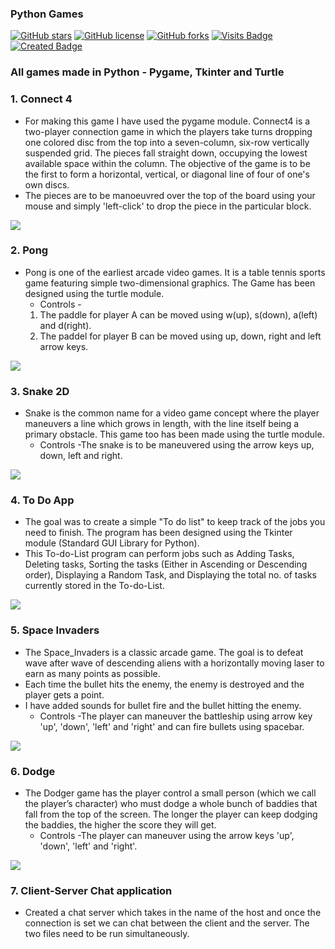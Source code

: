### Python Games

[![GitHub stars](https://img.shields.io/github/stars/afrozchakure/Python-Games?color=green&style=for-the-badge)](https://github.com/afrozchakure/Python-Games/stargazers)
[![GitHub license](https://img.shields.io/github/license/afrozchakure/Python-Games?color=blue&style=for-the-badge)](https://github.com/afrozchakure/Python-Games/blob/master/LICENSE)
[![GitHub forks](https://img.shields.io/github/forks/afrozchakure/Python-Games?color=orange&style=for-the-badge)](https://github.com/afrozchakure/Python-Games/network)
[![Visits Badge](https://badges.pufler.dev/visits/afrozchakure/Python-Games?color=blueviolet&style=for-the-badge)](https://badges.pufler.dev)
[![Created Badge](https://badges.pufler.dev/created/afrozchakure/Python-Games)](https://badges.pufler.dev)

### All games made in Python - Pygame, Tkinter and Turtle


### 1. Connect 4
* For making this game I have used the pygame module. Connect4 is a two-player connection game in which the players take turns dropping one colored disc from the top into a seven-column, six-row vertically suspended grid. The pieces fall straight down, occupying the lowest available space within the column. The objective of the game is to be the first to form a horizontal, vertical, or diagonal line of four of one's own discs. 
* The pieces are to be manoeuvred over the top of the board using your mouse and simply 'left-click' to drop the piece in the particular block.  

![](https://github.com/afrozchakure/Python-Games-Images/blob/master/connect4.png)

### 2. Pong
* Pong is one of the earliest arcade video games. It is a table tennis sports game featuring simple two-dimensional graphics. The Game has been designed using the turtle module.
  * Controls -
  1. The paddle for player A can be moved using w(up), s(down), a(left) and d(right).
  2. The paddel for player B can be moved using up, down, right and left arrow keys.

![](https://github.com/afrozchakure/Python-Games-Images/blob/master/pong.png)

### 3. Snake 2D
* Snake is the common name for a video game concept where the player maneuvers a line which grows in length, with the line itself being a primary obstacle. This game too has been made using the turtle module.
  * Controls -The snake is to be maneuvered using the arrow keys up, down, left and right.

![](https://github.com/afrozchakure/Python-Games-Images/blob/master/Snake.png)

### 4. To Do App
* The goal was to create a simple "To do list" to keep track of the jobs you need to finish. The program has been designed using the Tkinter module (Standard GUI Library for Python).
* This To-do-List program can perform jobs such as Adding Tasks, Deleting tasks, Sorting the tasks (Either in Ascending or Descending order), Displaying a Random Task, and Displaying the total no. of tasks currently stored in the To-do-List.

![](https://github.com/afrozchakure/Python-Games-Images/blob/master/to-do-list.png)

### 5. Space Invaders 
* The Space_Invaders is a classic arcade game. The goal is to defeat wave after wave of descending aliens with a horizontally moving laser to earn as many points as possible.
* Each time the bullet hits the enemy, the enemy is destroyed and the player gets a point.
* I have added sounds for bullet fire and the bullet hitting the enemy.
  * Controls -The player can maneuver the battleship using arrow key 'up', 'down', 'left' and 'right' and can fire bullets using spacebar.
  
![](https://github.com/afrozchakure/Python-Games-Images/blob/master/Space_Invaders.png)

### 6. Dodge
* The Dodger game has the player control a small person (which we call the player’s character) who must dodge a whole bunch of baddies that fall from the top of the screen. The longer the player can keep dodging the baddies, the higher the score they will get.
  * Controls -The player can maneuver using the arrow keys 'up', 'down', 'left' and 'right'.

![](https://github.com/afrozchakure/Python-Games-Images/blob/master/dodge.png)

### 7. Client-Server Chat application
* Created a chat server which takes in the name of the host and once the connection is set we can chat between the client and the server. The two files need to be run simultaneously.
